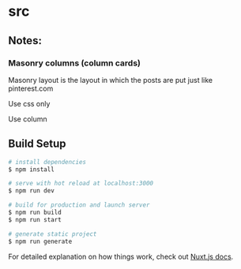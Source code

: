 # src

## Notes:

### Masonry columns (column cards)

Masonry layout is the layout in which the posts are put just like pinterest.com

Use css only

Use column

## Build Setup

```bash
# install dependencies
$ npm install

# serve with hot reload at localhost:3000
$ npm run dev

# build for production and launch server
$ npm run build
$ npm run start

# generate static project
$ npm run generate
```

For detailed explanation on how things work, check out [Nuxt.js docs](https://nuxtjs.org).
